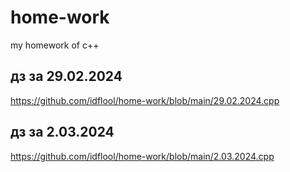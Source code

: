 # home-work
my homework of c++
## дз за 29.02.2024
https://github.com/idflool/home-work/blob/main/29.02.2024.cpp
## дз за 2.03.2024
https://github.com/idflool/home-work/blob/main/2.03.2024.cpp
